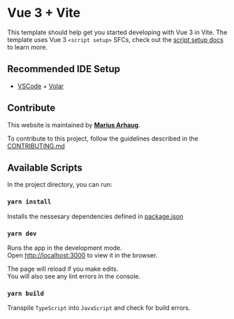 # Vue 3 + Vite

This template should help get you started developing with Vue 3 in Vite. The template uses Vue 3 `<script setup>` SFCs, check out the [script setup docs](https://v3.vuejs.org/api/sfc-script-setup.html#sfc-script-setup) to learn more.

## Recommended IDE Setup

- [VSCode](https://code.visualstudio.com/) + [Volar](https://marketplace.visualstudio.com/items?itemName=johnsoncodehk.volar)

## Contribute

This website is maintained by [**Marius Arhaug**](https://www.github.com/MariusArhaug).

To contribute to this project, follow the guidelines described in the [CONTRIBUTING.md](./CONTRIBUTING.md)

## Available Scripts

In the project directory, you can run:

### `yarn install`

Installs the nessesary dependencies defined in [package.json](package.json)

### `yarn dev`

Runs the app in the development mode.\
Open [http://localhost:3000](http://localhost:3000) to view it in the browser.

The page will reload if you make edits.\
You will also see any lint errors in the console.

### `yarn build`

Transpile `TypeScript` into `JavaScript` and check for build errors.
